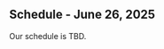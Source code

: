 ## Schedule - June 26, 2025

Our schedule is TBD. 

<!--

### CHAOSScon from 1:30 pm - 5:00 pm Pacific Daylight Time 

| Time        | Description | Speaker/Facilitator |
| ----------- | ----------- | ------------------- |
| 1:30 - 1:35 | Welcome | Sean Goggins, CHAOSS Founder and Board Co-Chair | 
| 1:35 - 1:55 | About CHAOSS | Elizabeth Barron, CHAOSS Community Manager| 
| 1:55 - 2:05 | Workshop Intro | Matt Germonprez, CHAOSS Founder |
| 2:05 - 3:05 | Metrics Development Workshop | Various |
| 3:05 - 3:20 | Workshop: report-out | Various | 
| 3:20 - 3:25 | Group Photo | Everyone! | 
| 3:25 - 3:40 | Break |  |
| 3:40 - 4:20 | Software updates (Augur/8 Knot, GrimoireLab) | <ul><li>Georg Link - GrimoireLab Updates (20 minutes)</li><li>Sean Goggins and Cali Dolfi - Augur / 8 Knot updates (20 minutes)</li></ul> |
| 4:20 - 4:58 | Lightning Talks (bring your topic) | You! |
| 4:58 - 5:00 | Closing | Sean Goggins |
| 5:00 - 7:00 | Social Event | All CHAOTICs Welcome|

-->
